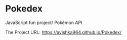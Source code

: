 # Pokedex
JavaScript fun project/ Pokémon API

The Project URL: https://avishka964.github.io/Pokedex/
